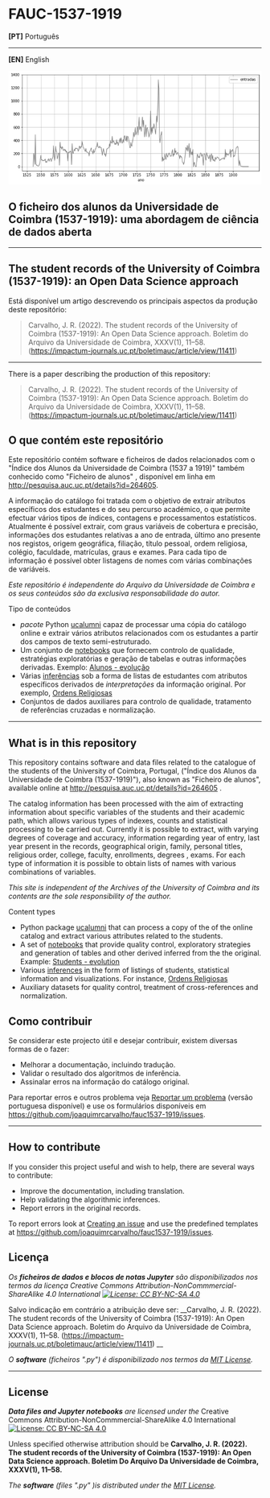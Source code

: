 # FAUC-1537-1919

**[PT]** Português

---

**[EN]** English

![Intake](./notebooks/images/intake.png)

## O ficheiro dos alunos da Universidade de Coimbra (1537-1919): uma abordagem de ciência de dados aberta


----

## The student records of the University of Coimbra (1537-1919): an Open Data Science approach


Está disponível um artigo descrevendo os principais aspectos da produção deste repositório:

>Carvalho, J. R. (2022). The student records of the University of Coimbra (1537-1919): An Open Data Science approach. Boletim do Arquivo da Universidade de Coimbra, XXXV(1), 11–58. (https://impactum-journals.uc.pt/boletimauc/article/view/11411)




---

There is a paper describing the production of this repository:

>Carvalho, J. R. (2022). The student records of the University of Coimbra (1537-1919): An Open Data Science approach. Boletim do Arquivo da Universidade de Coimbra, XXXV(1), 11–58. (https://impactum-journals.uc.pt/boletimauc/article/view/11411)




## O que contém este repositório

Este repositório contém software e ficheiros de dados relacionados com 
o "Índice dos Alunos da Universidade de Coimbra (1537 a 1919)"
também conhecido como "Ficheiro de alunos" ,
disponível em linha em http://pesquisa.auc.uc.pt/details?id=264605.

A informação do catálogo foi tratada com o objetivo de extrair atributos 
específicos dos estudantes e do seu percurso académico, o que permite 
efectuar vários tipos de índices, contagens e processamentos estatísticos. 
Atualmente é possível extrair, com graus variáveis de cobertura e precisão, 
informações dos estudantes relativas a ano de entrada, último ano presente 
nos registos, origem geográfica, filiação, título pessoal, ordem religiosa, 
colégio, faculdade, matrículas, graus e exames. Para cada tipo de informação 
é possível obter listagens de nomes com várias combinações de variáveis. 

_Este repositório é independente do Arquivo da Universidade de Coimbra e os seus conteúdos são da exclusiva responsabilidade do autor._

Tipo de conteúdos

* _pacote_ Python [ucalumni](notebooks/ucalumni/) capaz de processar uma 
  cópia do catálogo online e extrair vários atributos relacionados com os 
  estudantes a partir dos campos de texto semi-estruturado.
* Um conjunto de [notebooks](notebooks) que fornecem controlo de qualidade, 
  estratégias exploratórias e geração 
  de tabelas e outras informações derivadas. 
  Exemplo: [Alunos - evolução](notebooks/020-students_overview.ipynb)
* Várias [inferências](inferences) sob a forma de listas de estudantes 
  com atributos específicos derivados de _interpretações_ da informação original. 
  Por exemplo, [Ordens Religiosas](inferences/name-notes/religious-orders.csv)
* Conjuntos de dados auxiliares para controlo de qualidade, 
   tratamento de referências cruzadas e normalização.

---


## What is in this repository

This repository  contains software and data files related to the 
catalogue of the students of the University of Coimbra, Portugal,
("Índice dos Alunos da Universidade de Coimbra (1537-1919)"),
also known as "Ficheiro de alunos", 
available online at http://pesquisa.auc.uc.pt/details?id=264605 .

The catalog information has been processed with the aim of extracting
 information about specific variables of the students and their academic 
 path, which allows various types of indexes, counts and statistical 
 processing to be carried out. Currently it is possible to extract, 
 with varying degrees of coverage and accuracy, information regarding 
 year of entry, last year present in the records, geographical origin, 
 family, personal titles, religious order, college, faculty, enrollments, 
 degrees , exams. For each type of information it is possible to 
 obtain lists of names with various combinations of variables.

_This site is independent of the Archives of the University of Coimbra and its contents are the sole responsibility of the author._

Content types

* Python package [ucalumni](notebooks/ucalumni/) that can process a copy of the of
  the online catalog and extract various attributes related to the students.
* A set of [notebooks](notebooks) that provide quality control, 
  exploratory strategies and generation 
  of tables and other derived inferred from the the original. 
  Example: [Students - evolution](notebooks/020-students_overview.ipynb)
* Various [inferences](inferences/README.md) in the form of listings of 
  students, statistical information and visualizations.
  For instance, [Ordens Religiosas](inferences/name-notes/religious-orders.csv)
* Auxiliary datasets for quality control, treatment of cross-references and normalization.
  

## Como contribuir

Se considerar este projecto útil e desejar contribuir, existem diversas formas de o fazer:

* Melhorar a documentação, incluindo tradução.
* Validar o resultado dos algoritmos de inferência.
* Assinalar erros na informação do catálogo original.

 Para reportar erros e outros problema veja [Reportar um problema](https://docs.github.com/pt/issues/tracking-your-work-with-issues/creating-an-issue) 
 (versão portuguesa disponível) e use os formulários disponíveis em https://github.com/joaquimrcarvalho/fauc1537-1919/issues.

---

## How to contribute

If you consider this project useful and wish to help, there are several ways to contribute:

* Improve the documentation, including translation.
* Help validating the algorithmic inferences.
* Report errors in the original records.

To report errors look at
[Creating an issue](https://docs.github.com/en/issues/tracking-your-work-with-issues/creating-an-issue) 
and use the predefined templates at https://github.com/joaquimrcarvalho/fauc1537-1919/issues.

## Licença

_Os **ficheiros de dados e blocos de notas Jupyter** são disponibilizados nos termos da licença Creative Commons Attribution-NonCommmercial-ShareAlike 4.0 International
 [![License: CC BY-NC-SA 4.0](https://licensebuttons.net/l/by-nc-sa/4.0/80x15.png)](https://creativecommons.org/licenses/by-nc-sa/4.0/)_

Salvo indicação em contrário a atribuição deve ser: __Carvalho, J. R. (2022). The student records of the University of Coimbra (1537-1919): An Open Data Science approach. Boletim do Arquivo da Universidade de Coimbra, XXXV(1), 11–58. (https://impactum-journals.uc.pt/boletimauc/article/view/11411) __

 _O **software** (ficheiros ".py") é disponibilizado nos termos da [MIT License](https://opensource.org/licenses/MIT)._

---
## License 

_**Data files and Jupyter notebooks** are licensed under the_ Creative Commons Attribution-NonCommmercial-ShareAlike 4.0 International  [![License: CC BY-NC-SA 4.0](https://licensebuttons.net/l/by-nc-sa/4.0/80x15.png)](https://creativecommons.org/licenses/by-nc-sa/4.0/)


Unless specified otherwise attribution should be __Carvalho, J. R. (2022). The student records of the University of Coimbra (1537-1919): An Open Data Science approach. Boletim Do Arquivo Da Universidade de Coimbra, XXXV(1), 11–58.__ 

 _The **software** (files ".py" )is distributed under the [MIT License](https://opensource.org/licenses/MIT)._


